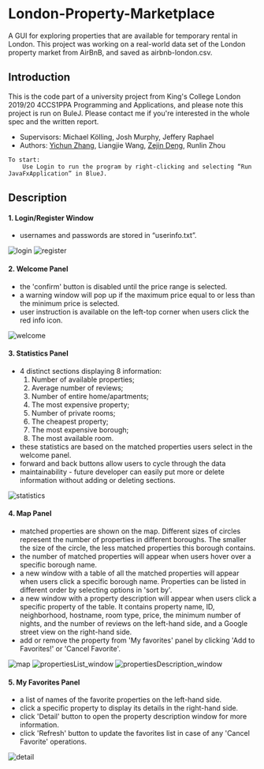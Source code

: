# London-Property-Marketplace
A GUI for exploring properties that are available for temporary rental in London. This project was working on a real-world data set of the London property market from AirBnB, and saved as airbnb-london.csv.

## Introduction
This is the code part of a university project from King's College London 2019/20 4CCS1PPA Programming and Applications, and please note this project is run on BuleJ. Please contact me if you're interested in the whole spec and the written report.
- Supervisors: Michael Kölling, Josh Murphy, Jeffery Raphael
- Authors: [Yichun Zhang](https://github.com/missyQWQ), Liangjie Wang, [Zejin Deng](https://github.com/LilDereky), Runlin Zhou
```
To start:
    Use Login to run the program by right-clicking and selecting “Run JavaFxApplication” in BlueJ.
```

## Description
#### 1. Login/Register Window
- usernames and passwords are stored in “userinfo.txt”.

![login](/screenshots/login.png)
![register](/screenshots/register.png)

#### 2. Welcome Panel
- the 'confirm' button is disabled until the price range is selected.
- a warning window will pop up if the maximum price equal to or less than the minimum price is selected.
- user instruction is available on the left-top corner when users click the red info icon.

![welcome](/screenshots/welcome.png)

#### 3. Statistics Panel
- 4 distinct sections displaying 8 information:
  1. Number of available properties;
  2. Average number of reviews;
  3. Number of entire home/apartments;
  4. The most expensive property;
  5. Number of private rooms;
  6. The cheapest property;
  7. The most expensive borough;
  8. The most available room.
- these statistics are based on the matched properties users select in the welcome panel.
- forward and back buttons allow users to cycle through the data
- maintainability - future developer can easily put more or delete information without adding or deleting sections.

![statistics](/screenshots/statistics_panel.png)

#### 4. Map Panel
- matched properties are shown on the map. Different sizes of circles represent the number of properties in different boroughs. The smaller the size of the circle, the less matched properties this borough contains.
- the number of matched properties will appear when users hover over a specific borough name.
- a new window with a table of all the matched properties will appear when users click a specific borough name. Properties can be listed in different order by selecting options in 'sort by'.
- a new window with a property description will appear when users click a specific property of the table. It contains property name, ID, neighborhood, hostname, room type, price, the minimum number of nights, and the number of reviews on the left-hand side, and a Google street view on the right-hand side.
- add or remove the property from 'My favorites' panel by clicking 'Add to Favorites!' or 'Cancel Favorite'.

![map](/screenshots/map.png)
![propertiesList_window](/screenshots/propertiesList_window.png)
![propertiesDescription_window](/screenshots/propertiesDescription_window.png)

#### 5. My Favorites Panel
- a list of names of the favorite properties on the left-hand side.
- click a specific property to display its details in the right-hand side.
- click 'Detail' button to open the property description window for more information.
- click 'Refresh' button to update the favorites list in case of any 'Cancel Favorite' operations.

![detail](/screenshots/detail.png)
